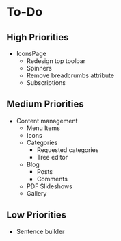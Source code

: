 # To-Do

## High Priorities

- IconsPage
  - Redesign top toolbar
  - Spinners
  - Remove breadcrumbs attribute
  - Subscriptions

## Medium Priorities

- Content management
  - Menu Items
  - Icons
  - Categories
    - Requested categories
    - Tree editor
  - Blog
    - Posts
    - Comments
  - PDF Slideshows
  - Gallery

## Low Priorities

- Sentence builder
